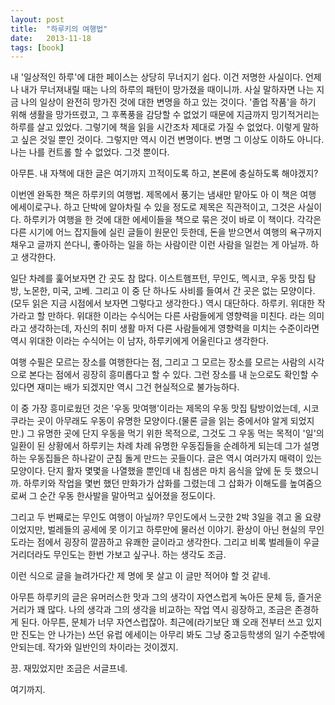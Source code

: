 ```yaml
---
layout: post
title:  "하루키의 여행법"
date:   2013-11-18
tags: [book]
---
```


내 '일상적인 하루'에 대한 페이스는 상당히 무너지기 쉽다. 이건 저명한 사실이다. 언제나 내가 무너져내릴 때는 나의 하루의 패턴이 망가졌을 때이니까. 사실 말하자면 나는 지금 나의 일상이 완전히 망가진 것에 대한 변명을 하고 있는 것이다. '졸업 작품'을 하기 위해 생활을 망가뜨렸고, 그 후폭풍을 감당할 수 없었기 때문에 지금까지 밍기적거리는 하루를 살고 있었다. 그렇기에 책을 읽을 시간조차 제대로 가질 수 없었다. 이렇게 말하고 싶은 것일 뿐인 것이다. 그렇지만 역시 이건 변명이다. 변명 그 이상도 이하도 아니다. 나는 나를 컨트롤 할 수 없었다. 그것 뿐이다. 

  아무튼. 내 자책에 대한 글은 여기까지 끄적이도록 하고, 본론에 충실하도록 해야겠지? 

  이번엔 완독한 책은 하루키의 여행법. 제목에서 풍기는 냄새만 맡아도 아 이 책은 여행 에세이로구나. 하고 단박에 알아차릴 수 있을 정도로 제목은 직관적이고, 그것은 사실이다. 하루키가 여행을 한 것에 대한 에세이들을 책으로 묶은 것이 바로 이 책이다. 각각은 다른 시기에 어느 잡지들에 실린 글들이 원문인 듯한데, 돈을 받으면서 여행의 욕구까지 채우고 글까지 쓴다니, 좋아하는 일을 하는 사람이란 이런 사람을 일컫는 게 아닐까. 하고 생각한다. 

  일단 차례를 훑어보자면 간 곳도 참 많다. 이스트햄프턴, 무인도, 멕시코, 우동 맛집 탐방, 노몬한, 미국, 고베. 그리고 이 중 단 하나도 사비를 들여서 간 곳은 없는 모양이다.(모두 읽은 지금 시점에서 보자면 그렇다고 생각한다.) 역시 대단하다. 하루키. 위대한 작가라고 할 만하다. 위대한 이라는 수식어는 다른 사람들에게 영향력을 미친다. 라는 의미라고 생각하는데, 자신의 취미 생활 마저 다른 사람들에게 영향력을 미치는 수준이라면 역시 위대한 이라는 수식어는 이 남자, 하루키에게 어울린다고 생각한다. 

  여행 수필은 모르는 장소를 여행한다는 점, 그리고 그 모르는 장소를 모르는 사람의 시각으로 본다는 점에서 굉장히 흥미롭다고 할 수 있다. 그런 장소를 내 눈으로도 확인할 수 있다면 재미는 배가 되겠지만 역시 그건 현실적으로 불가능하다. 

  이 중 가장 흥미로웠던 것은 '우동 맛여행'이라는 제목의 우동 맛집 탐방이었는데, 시코쿠라는 곳이 아무래도 우동이 유명한 모양이다.(물론 글을 읽는 중에서야 알게 되었지만.) 그 유명한 곳에 단지 우동을 먹기 위한 목적으로, 그것도 그 우동 먹는 목적이 '일'의 일환이 된 상황에서 하루키는 차례 차례 유명한 우동집들을 순례하게 되는데 그가 설명하는 우동집들은 하나같이 군침 돌게 만드는 곳들이다. 글은 역시 여러가지 매력이 있는 모양이다. 단지 활자 몇몇을 나열했을 뿐인데 내 침샘은 마치 음식을 앞에 둔 듯 했으니까. 하루키와 작업을 몇번 했던 만화가가 삽화를 그렸는데 그 삽화가 이해도를 높여줌으로써 그 순간 우동 한사발을 말아먹고 싶어졌을 정도이다. 

  그리고 두 번째로는 무인도 여행이 아닐까? 무인도에서 느긋한 2박 3일을 겪고 올 요량이었지만, 벌레들의 공세에 못 이기고 하루만에 물러선 이야기. 환상이 아닌 현실의 무인도라는 점에서 굉장히 깔끔하고 유쾌한 글이라고 생각한다. 그리고 비록 벌레들이 우글거리더라도 무인도는 한번 가보고 싶구나. 하는 생각도 조금. 

  이런 식으로 글을 늘려가다간 제 명에 못 살고 이 글만 적어야 할 것 같네. 

  아무튼 하루키의 글은 유머러스한 맛과 그의 생각이 자연스럽게 녹아든 문체 등, 즐거운 거리가 꽤 많다. 나의 생각과 그의 생각을 비교하는 작업 역시 굉장하고, 조금은 존경하게 된다. 아무튼, 문체가 너무 자연스럽잖아. 최근에(라기보단 꽤 오래 전부터 쓰고 있지만 진도는 안 나가는) 쓰던 유럽 에세이는 아무리 봐도 그냥 중고등학생의 일기 수준밖에 안되는데. 작가와 일반인의 차이라는 것이겠지. 

  끙. 재밌었지만 조금은 서글프네. 

  여기까지.